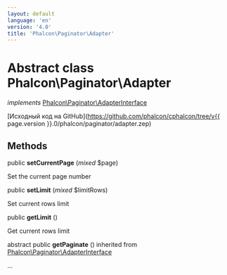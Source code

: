 ```yaml
---
layout: default
language: 'en'
version: '4.0'
title: 'Phalcon\Paginator\Adapter'
---
```


# Abstract class **Phalcon\Paginator\Adapter**

*implements* [Phalcon\Paginator\AdapterInterface](Phalcon_Paginator_AdapterInterface)

[Исходный код на GitHub](https://github.com/phalcon/cphalcon/tree/v{{ page.version }}.0/phalcon/paginator/adapter.zep)

## Methods

public **setCurrentPage** (*mixed* $page)

Set the current page number

public **setLimit** (*mixed* $limitRows)

Set current rows limit

public **getLimit** ()

Get current rows limit

abstract public **getPaginate** () inherited from [Phalcon\Paginator\AdapterInterface](Phalcon_Paginator_AdapterInterface)

...